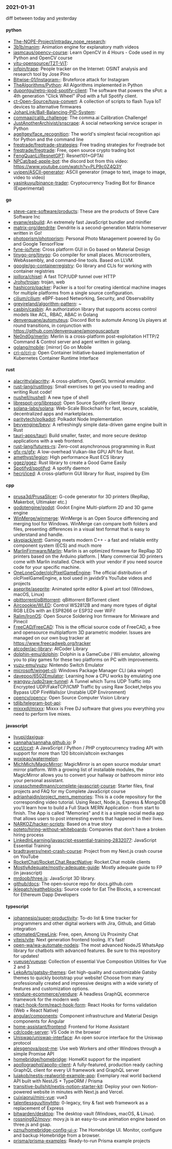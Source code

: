 ### 2021-01-31
diff between today and yesterday

#### python
* [The-NOPE-Project/intraday_nope_research](https://github.com/The-NOPE-Project/intraday_nope_research): 
* [3b1b/manim](https://github.com/3b1b/manim): Animation engine for explanatory math videos
* [jasmcaus/opencv-course](https://github.com/jasmcaus/opencv-course): Learn OpenCV in 4 Hours - Code used in my Python and OpenCV course
* [yitu-opensource/T2T-ViT](https://github.com/yitu-opensource/T2T-ViT): 
* [jofpin/trape](https://github.com/jofpin/trape): People tracker on the Internet: OSINT analysis and research tool by Jose Pino
* [Bitwise-01/Instagram-](https://github.com/Bitwise-01/Instagram-): Bruteforce attack for Instagram
* [TheAlgorithms/Python](https://github.com/TheAlgorithms/Python): All Algorithms implemented in Python
* [dupontgu/retro-ipod-spotify-client](https://github.com/dupontgu/retro-ipod-spotify-client): The software that powers the sPot: a 4th generation "Click Wheel" iPod with a full Spotify client.
* [ct-Open-Source/tuya-convert](https://github.com/ct-Open-Source/tuya-convert): A collection of scripts to flash Tuya IoT devices to alternative firmwares
* [JohanLink/Ball-Balancing-PID-System](https://github.com/JohanLink/Ball-Balancing-PID-System): 
* [commaai/calib_challenge](https://github.com/commaai/calib_challenge): The comma.ai Calibration Challenge!
* [JustAnotherArchivist/snscrape](https://github.com/JustAnotherArchivist/snscrape): A social networking service scraper in Python
* [ageitgey/face_recognition](https://github.com/ageitgey/face_recognition): The world's simplest facial recognition api for Python and the command line
* [freqtrade/freqtrade-strategies](https://github.com/freqtrade/freqtrade-strategies): Free trading strategies for Freqtrade bot
* [freqtrade/freqtrade](https://github.com/freqtrade/freqtrade): Free, open source crypto trading bot
* [FengQuanLi/ResnetGPT](https://github.com/FengQuanLi/ResnetGPT): Resnet101+GPTAI
* [NPCat/bad-apple-bot](https://github.com/NPCat/bad-apple-bot): the discord bot from this video: https://www.youtube.com/watch?v=PLP9c0Z4Q3Y
* [uvipen/ASCII-generator](https://github.com/uvipen/ASCII-generator): ASCII generator (image to text, image to image, video to video)
* [yasinkuyu/binance-trader](https://github.com/yasinkuyu/binance-trader):  Cryptocurrency Trading Bot for Binance (Experimental)

#### go
* [steve-care-software/products](https://github.com/steve-care-software/products): These are the products of Steve Care Software Inc
* [evanw/esbuild](https://github.com/evanw/esbuild): An extremely fast JavaScript bundler and minifier
* [matrix-org/dendrite](https://github.com/matrix-org/dendrite): Dendrite is a second-generation Matrix homeserver written in Go!
* [photoprism/photoprism](https://github.com/photoprism/photoprism): Personal Photo Management powered by Go and Google TensorFlow
* [fyne-io/fyne](https://github.com/fyne-io/fyne): Cross platform GUI in Go based on Material Design
* [tinygo-org/tinygo](https://github.com/tinygo-org/tinygo): Go compiler for small places. Microcontrollers, WebAssembly, and command-line tools. Based on LLVM.
* [google/go-containerregistry](https://github.com/google/go-containerregistry): Go library and CLIs for working with container registries
* [jpillora/chisel](https://github.com/jpillora/chisel): A fast TCP/UDP tunnel over HTTP
* [Jrohy/trojan](https://github.com/Jrohy/trojan): trojan, web
* [hashicorp/packer](https://github.com/hashicorp/packer): Packer is a tool for creating identical machine images for multiple platforms from a single source configuration.
* [cilium/cilium](https://github.com/cilium/cilium): eBPF-based Networking, Security, and Observability
* [greyireland/algorithm-pattern](https://github.com/greyireland/algorithm-pattern): ~
* [casbin/casbin](https://github.com/casbin/casbin): An authorization library that supports access control models like ACL, RBAC, ABAC in Golang
* [denverquane/automuteus](https://github.com/denverquane/automuteus): Discord Bot to automute Among Us players at round transitions, in conjunction with https://github.com/denverquane/amonguscapture
* [Ne0nd0g/merlin](https://github.com/Ne0nd0g/merlin): Merlin is a cross-platform post-exploitation HTTP/2 Command & Control server and agent written in golang.
* [golang/mobile](https://github.com/golang/mobile): [mirror] Go on Mobile
* [cri-o/cri-o](https://github.com/cri-o/cri-o): Open Container Initiative-based implementation of Kubernetes Container Runtime Interface

#### rust
* [alacritty/alacritty](https://github.com/alacritty/alacritty): A cross-platform, OpenGL terminal emulator.
* [rust-lang/rustlings](https://github.com/rust-lang/rustlings):  Small exercises to get you used to reading and writing Rust code!
* [nushell/nushell](https://github.com/nushell/nushell): A new type of shell
* [librespot-org/librespot](https://github.com/librespot-org/librespot): Open Source Spotify client library
* [solana-labs/solana](https://github.com/solana-labs/solana): Web-Scale Blockchain for fast, secure, scalable, decentralized apps and marketplaces.
* [paritytech/polkadot](https://github.com/paritytech/polkadot): Polkadot Node Implementation
* [bevyengine/bevy](https://github.com/bevyengine/bevy): A refreshingly simple data-driven game engine built in Rust
* [tauri-apps/tauri](https://github.com/tauri-apps/tauri): Build smaller, faster, and more secure desktop applications with a web frontend.
* [rust-lang/futures-rs](https://github.com/rust-lang/futures-rs): Zero-cost asynchronous programming in Rust
* [gfx-rs/gfx](https://github.com/gfx-rs/gfx): A low-overhead Vulkan-like GPU API for Rust.
* [amethyst/legion](https://github.com/amethyst/legion): High performance Rust ECS library
* [ggez/ggez](https://github.com/ggez/ggez): Rust library to create a Good Game Easily
* [Spotifyd/spotifyd](https://github.com/Spotifyd/spotifyd): A spotify daemon
* [hecrj/iced](https://github.com/hecrj/iced): A cross-platform GUI library for Rust, inspired by Elm

#### cpp
* [prusa3d/PrusaSlicer](https://github.com/prusa3d/PrusaSlicer): G-code generator for 3D printers (RepRap, Makerbot, Ultimaker etc.)
* [godotengine/godot](https://github.com/godotengine/godot): Godot Engine  Multi-platform 2D and 3D game engine
* [WinMerge/winmerge](https://github.com/WinMerge/winmerge): WinMerge is an Open Source differencing and merging tool for Windows. WinMerge can compare both folders and files, presenting differences in a visual text format that is easy to understand and handle.
* [skypjack/entt](https://github.com/skypjack/entt): Gaming meets modern C++ - a fast and reliable entity component system (ECS) and much more
* [MarlinFirmware/Marlin](https://github.com/MarlinFirmware/Marlin): Marlin is an optimized firmware for RepRap 3D printers based on the Arduino platform. | Many commercial 3D printers come with Marlin installed. Check with your vendor if you need source code for your specific machine.
* [OneLoneCoder/olcPixelGameEngine](https://github.com/OneLoneCoder/olcPixelGameEngine): The official distribution of olcPixelGameEngine, a tool used in javidx9's YouTube videos and projects
* [aseprite/aseprite](https://github.com/aseprite/aseprite): Animated sprite editor & pixel art tool (Windows, macOS, Linux)
* [qbittorrent/qBittorrent](https://github.com/qbittorrent/qBittorrent): qBittorrent BitTorrent client
* [Aircoookie/WLED](https://github.com/Aircoookie/WLED): Control WS2812B and many more types of digital RGB LEDs with an ESP8266 or ESP32 over WiFi!
* [Ralim/IronOS](https://github.com/Ralim/IronOS): Open Source Soldering Iron firmware for Miniware and Pinecil
* [FreeCAD/FreeCAD](https://github.com/FreeCAD/FreeCAD): This is the official source code of FreeCAD, a free and opensource multiplatform 3D parametric modeler. Issues are managed on our own bug tracker at https://www.freecadweb.org/tracker
* [atcoder/ac-library](https://github.com/atcoder/ac-library): AtCoder Library
* [dolphin-emu/dolphin](https://github.com/dolphin-emu/dolphin): Dolphin is a GameCube / Wii emulator, allowing you to play games for these two platforms on PC with improvements.
* [yuzu-emu/yuzu](https://github.com/yuzu-emu/yuzu): Nintendo Switch Emulator
* [microsoft/winget-cli](https://github.com/microsoft/winget-cli): Windows Package Manager CLI (aka winget)
* [davepoo/6502Emulator](https://github.com/davepoo/6502Emulator): Learning how a CPU works by emulating one
* [wangyu-/udp2raw-tunnel](https://github.com/wangyu-/udp2raw-tunnel): A Tunnel which Turns UDP Traffic into Encrypted UDP/FakeTCP/ICMP Traffic by using Raw Socket,helps you Bypass UDP FireWalls(or Unstable UDP Environment)
* [opencv/opencv](https://github.com/opencv/opencv): Open Source Computer Vision Library
* [tdlib/telegram-bot-api](https://github.com/tdlib/telegram-bot-api): 
* [mixxxdj/mixxx](https://github.com/mixxxdj/mixxx): Mixxx is Free DJ software that gives you everything you need to perform live mixes.

#### javascript
* [liyupi/daxigua](https://github.com/liyupi/daxigua):   
* [sannaha/sannaha.github.io](https://github.com/sannaha/sannaha.github.io): P
* [ccxt/ccxt](https://github.com/ccxt/ccxt): A JavaScript / Python / PHP cryptocurrency trading API with support for more than 120 bitcoin/altcoin exchanges
* [woxieao/watermelon](https://github.com/woxieao/watermelon): 
* [MichMich/MagicMirror](https://github.com/MichMich/MagicMirror): MagicMirror is an open source modular smart mirror platform. With a growing list of installable modules, the MagicMirror allows you to convert your hallway or bathroom mirror into your personal assistant.
* [jonasschmedtmann/complete-javascript-course](https://github.com/jonasschmedtmann/complete-javascript-course): Starter files, final projects and FAQ for my Complete JavaScript course
* [adrianhajdin/project_mern_memories](https://github.com/adrianhajdin/project_mern_memories): This is a code repository for the corresponding video tutorial. Using React, Node.js, Express & MongoDB you'll learn how to build a Full Stack MERN Application - from start to finish. The App is called "Memories" and it is a simple social media app that allows users to post interesting events that happened in their lives.
* [NARKOZ/hacker-scripts](https://github.com/NARKOZ/hacker-scripts): Based on a true story
* [poteto/hiring-without-whiteboards](https://github.com/poteto/hiring-without-whiteboards):  Companies that don't have a broken hiring process
* [LinkedInLearning/javascript-essential-training-2832077](https://github.com/LinkedInLearning/javascript-essential-training-2832077): JavaScript Essential Training
* [bradtraversy/next-crash-course](https://github.com/bradtraversy/next-crash-course): Project from my Next.js crash course on YouTube
* [RocketChat/Rocket.Chat.ReactNative](https://github.com/RocketChat/Rocket.Chat.ReactNative): Rocket.Chat mobile clients
* [MostlyAdequate/mostly-adequate-guide](https://github.com/MostlyAdequate/mostly-adequate-guide): Mostly adequate guide to FP (in javascript)
* [mrdoob/three.js](https://github.com/mrdoob/three.js): JavaScript 3D library.
* [github/docs](https://github.com/github/docs): The open-source repo for docs.github.com
* [jklepatch/eattheblocks](https://github.com/jklepatch/eattheblocks): Source code for Eat The Blocks, a screencast for Ethereum Dapp Developers

#### typescript
* [johannesjo/super-productivity](https://github.com/johannesjo/super-productivity): To-do list & time tracker for programmers and other digital workers with Jira, Github, and Gitlab integration
* [ottomated/CrewLink](https://github.com/ottomated/CrewLink): Free, open, Among Us Proximity Chat
* [vitejs/vite](https://github.com/vitejs/vite): Next generation frontend tooling. It's fast!
* [open-wa/wa-automate-nodejs](https://github.com/open-wa/wa-automate-nodejs):   The most advanced NodeJS WhatsApp library for chatbots with advanced features. Be sure to  this repository for updates!
* [vueuse/vueuse](https://github.com/vueuse/vueuse): Collection of essential Vue Composition Utilities for Vue 2 and 3
* [LekoArts/gatsby-themes](https://github.com/LekoArts/gatsby-themes): Get high-quality and customizable Gatsby themes to quickly bootstrap your website! Choose from many professionally created and impressive designs with a wide variety of features and customization options.
* [vendure-ecommerce/vendure](https://github.com/vendure-ecommerce/vendure): A headless GraphQL ecommerce framework for the modern web
* [react-hook-form/react-hook-form](https://github.com/react-hook-form/react-hook-form):  React Hooks for forms validation (Web + React Native)
* [angular/components](https://github.com/angular/components): Component infrastructure and Material Design components for Angular
* [home-assistant/frontend](https://github.com/home-assistant/frontend):  Frontend for Home Assistant
* [cdr/code-server](https://github.com/cdr/code-server): VS Code in the browser
* [Uniswap/uniswap-interface](https://github.com/Uniswap/uniswap-interface):  An open source interface for the Uniswap protocol
* [alesgenova/post-me](https://github.com/alesgenova/post-me):  Use web Workers and other Windows through a simple Promise API
* [homebridge/homebridge](https://github.com/homebridge/homebridge): HomeKit support for the impatient
* [apollographql/apollo-client](https://github.com/apollographql/apollo-client):  A fully-featured, production ready caching GraphQL client for every UI framework and GraphQL server
* [lujakob/nestjs-realworld-example-app](https://github.com/lujakob/nestjs-realworld-example-app): Exemplary real world backend API built with NestJS + TypeORM / Prisma
* [transitive-bullshit/nextjs-notion-starter-kit](https://github.com/transitive-bullshit/nextjs-notion-starter-kit): Deploy your own Notion-powered website in minutes with Next.js and Vercel.
* [cuixiaorui/mini-vue](https://github.com/cuixiaorui/mini-vue):  vue3 
* [talentlessguy/tinyhttp](https://github.com/talentlessguy/tinyhttp):  0-legacy, tiny & fast web framework as a replacement of Express
* [bitwarden/desktop](https://github.com/bitwarden/desktop): The desktop vault (Windows, macOS, & Linux).
* [rossning92/movy](https://github.com/rossning92/movy): movy.js is an easy-to-use animation engine based on three.js and gsap.
* [oznu/homebridge-config-ui-x](https://github.com/oznu/homebridge-config-ui-x): The Homebridge UI. Monitor, configure and backup Homebridge from a browser.
* [prisma/prisma-examples](https://github.com/prisma/prisma-examples):  Ready-to-run Prisma example projects
